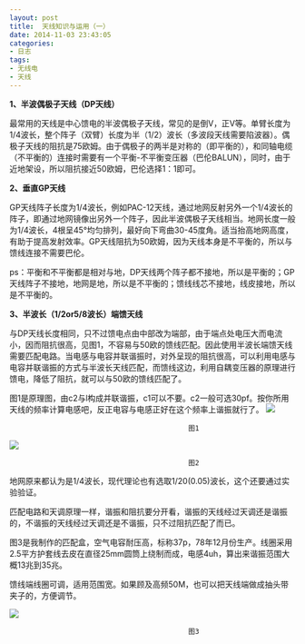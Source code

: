```yaml
---
layout: post
title: 	天线知识与运用（一）
date: 2014-11-03 23:43:05
categories:
- 日志
tags:
- 无线电
- 天线
---
```


   
**1、半波偶极子天线（DP天线）**

最常用的天线是中心馈电的半波偶极子天线，常见的是倒V，正V等。单臂长度为1/4波长，整个阵子（双臂）长度为半（1/2）波长（多波段天线需要陷波器）。偶极子天线的阻抗是75欧姆。由于偶极子的两半是对称的（即平衡的），和同轴电缆（不平衡的）连接时需要有一个平衡-不平衡变压器（巴伦BALUN），同时，由于近地架设，所以阻抗接近50欧姆，巴伦选择1：1即可。

**2、垂直GP天线**

GP天线阵子长度为1/4波长，例如PAC-12天线，通过地网反射另外一个1/4波长的阵子，即通过地网镜像出另外一个阵子，因此半波偶极子天线相当。地网长度一般为1/4波长，4根呈45°均匀排列，最好向下弯曲30-45度角。适当抬高地网高度，有助于提高发射效率。GP天线阻抗为50欧姆，因为天线本身是不平衡的，所以与馈线连接不需要巴伦。

ps：平衡和不平衡都是相对与地，DP天线两个阵子都不接地，所以是平衡的；GP天线阵子不接地，地网是地，所以是不平衡的；馈线线芯不接地，线皮接地，所以是不平衡的。

**3、半波长（1/2or5/8波长）端馈天线**

与DP天线长度相同，只不过馈电点由中部改为端部，由于端点处电压大而电流小，因而阻抗很高，见图1，不容易与50欧的馈线匹配。因此使用半波长端馈天线需要匹配电路。当电感与电容并联谐振时，对外呈现的阻抗很高，可以利用电感与电容并联谐振的方式与半波长天线匹配，而馈线这边，利用自耦变压器的原理进行馈电，降低了阻抗，就可以与50欧的馈线匹配了。

图1是原理图，由c2与l构成并联谐振，c1可以不要。c2一般可选30pf。按你所用天线的频率计算电感吧，反正电容与电感正好在这个频率上谐振就行了。
![](http://i1328.photobucket.com/albums/w532/xwlogic/65E068079898_zpscd450395.png)

                                                图1

![](http://i1328.photobucket.com/albums/w532/xwlogic/65E068079898_zps254bb99d.png)

                                                图2


地网原来都认为是1/4波长，现代理论也有选取1/20(0.05)波长，这个还要通过实验验证。

匹配电路和天调原理一样，谐振和阻抗要分开看，谐振的天线经过天调还是谐振的，不谐振的天线经过天调还是不谐振，只不过阻抗匹配了而已。

图3是我制作的匹配盒，空气电容耐压高，标称37p，78年12月份生产。线圈采用2.5平方护套线去皮在直径25mm圆筒上绕制而成，电感4uh，算出来谐振范围大概13兆到35兆。

馈线端线圈可调，适用范围宽。如果顾及高频50M，也可以把天线端做成抽头带夹子的，方便调节。

![](http://i1328.photobucket.com/albums/w532/xwlogic/65E068079898_zpsd667891e.png)

                                                图3



